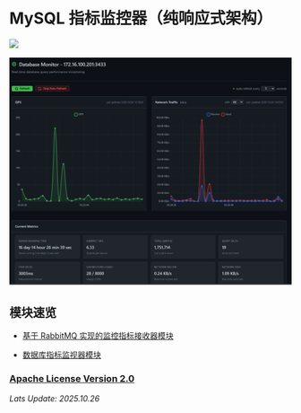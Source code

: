 # MySQL 指标监控器（纯响应式架构）

<p>
    <a href="https://skillicons.dev">
        <img src="https://skillicons.dev/icons?i=mysql,rabbitmq,spring,vue,vite">
    </a>
</p>

![img_2.png](documents/application-preview.png)

## 模块速览

- [基于 RabbitMQ 实现的监控指标接收器模块](https://github.com/JesseZ332623/Project-SQL-Monitor/tree/main/indicator_receiver/src/main/java/com/jesse/indicator_receiver)

- [数据库指标监视器模块](https://github.com/JesseZ332623/Project-SQL-Monitor/tree/main/sql-monitor/src/main/java/com/jesse/sqlmonitor)

### [Apache License Version 2.0](https://github.com/JesseZ332623/Project-SQL-Monitor/blob/main/LICENSE)

*Lats Update: 2025.10.26*